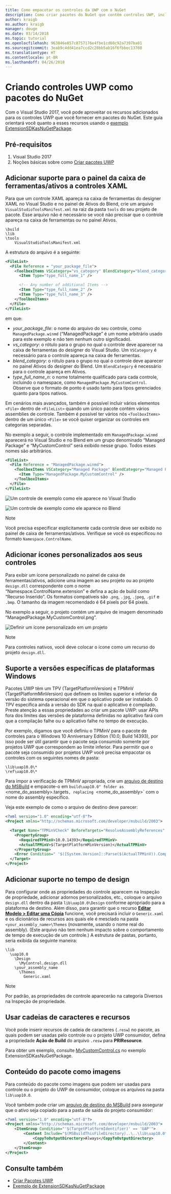```yaml
---
title: Como empacotar os controles da UWP com o NuGet
description: Como criar pacotes do NuGet que contêm controles UWP, incluindo os metadados e os arquivos de suporte necessários para os designers do Visual Studio e do Blend.
author: kraigb
ms.author: kraigb
manager: douge
ms.date: 03/14/2018
ms.topic: tutorial
ms.openlocfilehash: 963846e857c8757176e4fbe1cd60c92a7397ba01
ms.sourcegitcommit: 3eab9c4dd41ea7ccd2c28bb5ab16f6fbbec13708
ms.translationtype: HT
ms.contentlocale: pt-BR
ms.lasthandoff: 04/26/2018
---
```

# <a name="creating-uwp-controls-as-nuget-packages"></a>Criando controles UWP como pacotes do NuGet

Com o Visual Studio 2017, você pode aproveitar os recursos adicionados para os controles UWP que você fornecer em pacotes do NuGet. Este guia orientará você quanto a esses recursos usando o [exemplo ExtensionSDKasNuGetPackage](https://github.com/NuGet/Samples/tree/master/ExtensionSDKasNuGetPackage). 

## <a name="prerequisites"></a>Pré-requisitos

1. Visual Studio 2017
1. Noções básicas sobre como [Criar pacotes UWP](create-uwp-packages.md)

## <a name="add-toolboxassets-pane-support-for-xaml-controls"></a>Adicionar suporte para o painel da caixa de ferramentas/ativos a controles XAML

Para que um controle XAML apareça na caixa de ferramentas do designer XAML no Visual Studio e no painel de Ativos do Blend, crie um arquivo `VisualStudioToolsManifest.xml` na raiz da pasta `tools` do seu projeto de pacote. Esse arquivo não é necessário se você não precisar que o controle apareça na caixa de ferramentas ou no painel Ativos.

    \build
    \lib
    \tools
        VisualStudioToolsManifest.xml

A estrutura do arquivo é a seguinte:

```xml
<FileList>
  <File Reference = "your_package_file">
    <ToolboxItems VSCategory="vs_category" BlendCategory="blend_category">
      <Item Type="type_full_name_1" />

      <!-- Any number of additional Items -->
      <Item Type="type_full_name_2" />
      <Item Type="type_full_name_3" />
    </ToolboxItems>
  </File>
</FileList>
```

em que:

- *your_package_file*: o nome do arquivo do seu controle, como `ManagedPackage.winmd` (“ManagedPackage” é um nome arbitrário usado para este exemplo e não tem nenhum outro significado).
- *vs_category*: o rótulo para o grupo no qual o controle deve aparecer na caixa de ferramentas do designer do Visual Studio. Um `VSCategory` é necessário para o controle apareça na caixa de ferramentas.
- *blend_category*: o rótulo para o grupo no qual o controle deve aparecer no painel Ativos do designer do Blend. Um `BlendCategory` é necessário para o controle apareça em Ativos.
- *type_full_name_n*: o nome totalmente qualificado para cada controle, incluindo o namespace, como `ManagedPackage.MyCustomControl`. Observe que o formato de ponto é usado tanto para tipos gerenciados quanto para tipos nativos.

Em cenários mais avançados, também é possível incluir vários elementos `<File>` dentro de `<FileList>` quando um único pacote contém vários assemblies de controle. Também é possível ter vários nós `<ToolboxItems>` dentro de um único `<File>` se você quiser organizar os controles em categorias separadas.

No exemplo a seguir, o controle implementado em `ManagedPackage.winmd` aparecerá no Visual Studio e no Blend em um grupo denominado “Managed Package” e “MyCustomControl” será exibido nesse grupo. Todos esses nomes são arbitrários.

```xml
<FileList>
  <File Reference = "ManagedPackage.winmd">
    <ToolboxItems VSCategory="Managed Package" BlendCategory="Managed Package">
      <Item Type="ManagedPackage.MyCustomControl" />
    </ToolboxItems>
  </File>
</FileList>
```

![Um controle de exemplo como ele aparece no Visual Studio](media/UWP-control-vs-toolbox.png)

![Um controle de exemplo como ele aparece no Blend](media/UWP-control-blend-assets.png)

> [!Note]
> Você precisa especificar explicitamente cada controle deve ser exibido no painel de caixa de ferramentas/ativos. Verifique se você os especificou no formato `Namespace.ControlName`.

## <a name="add-custom-icons-to-your-controls"></a>Adicionar ícones personalizados aos seus controles

Para exibir um ícone personalizado no painel de caixa de ferramentas/ativos, adicione uma imagem ao seu projeto ou ao projeto `design.dll` correspondente com o nome “Namespace.ControlName.extension” e defina a ação de build como “Recurso Inserido”. Os formatos compatíveis são `.png`, `.jpg`, `.jpeg`, `.gif` e `.bmp`. O tamanho da imagem recomendado é 64 pixels por 64 pixels.

No exemplo a seguir, o projeto contém um arquivo de imagem denominado “ManagedPackage.MyCustomControl.png”.

![Definir um ícone personalizado em um projeto](media/UWP-control-custom-icon.png)

> [!Note]
> Para controles nativos, você deve colocar o ícone como um recurso do projeto `design.dll`.

## <a name="support-specific-windows-platform-versions"></a>Suporte a versões específicas de plataformas Windows

Pacotes UWP têm um TPV (TargetPlatformVersion) e TPMinV (TargetPlatformMinVersion) que definem os limites superior e inferior da versão do sistema operacional em que o aplicativo pode ser instalado. O TPV especifica ainda a versão do SDK na qual o aplicativo é compilado. Preste atenção a essas propriedades ao criar um pacote UWP: usar APIs fora dos limites das versões de plataforma definidas no aplicativo fará com que a compilação falhe ou o aplicativo falhe no tempo de execução.

Por exemplo, digamos que você definiu o TPMinV para o pacote de controles para o Windows 10 Anniversary Edition (10.0; Build 14393), por isso pode ser útil garantir que o pacote seja consumido somente por projetos UWP que correspondem ao limite inferior. Para permitir que o pacote seja consumido por projetos UWP você precisa empacotar os controles com os seguintes nomes de pasta:

    \lib\uap10.0\*
    \ref\uap10.0\*

Para impor a verificação de TPMinV apropriada, crie um [arquivo de destino do MSBuild](/visualstudio/msbuild/msbuild-targets) e empacote-o em `build\uap10.0" folder as `<nome_do_assembly>.targets`, replacing `<nome_do_assembly>` com o nome do assembly específico.

Veja este exemplo de como o arquivo de destino deve parecer:

```xml
<?xml version="1.0" encoding="utf-8"?>
<Project xmlns="http://schemas.microsoft.com/developer/msbuild/2003">

  <Target Name="TPMinVCheck" BeforeTargets="ResolveAssemblyReferences" Condition="'$(TargetPlatformMinVersion)' != ''">
    <PropertyGroup>
      <RequiredTPMinV>10.0.14393</RequiredTPMinV>
      <ActualTPMinV>$(TargetPlatformMinVersion)</ActualTPMinV>
    </PropertyGroup>
    <Error Condition=" '$([System.Version]::Parse($(ActualTPMinV)).CompareTo($([System.Version]::Parse($(RequiredTPMinV)))))' == '-1' "        Text = "The INSERT_PACKAGE_ID_HERE nuget package cannot be used in the $(MSBuildProjectName) project since the project's TargetPlatformMinVersion - $(ActualTPMinV) does not match the Minimum Version - $(RequiredTPMinV) supported by the package" />
  </Target>
</Project>
```

## <a name="add-design-time-support"></a>Adicionar suporte no tempo de design

Para configurar onde as propriedades do controle aparecem na Inspeção de propriedade, adicionar adornos personalizados, etc., coloque o arquivo `design.dll` dentro da pasta `lib\uap10.0\Design` conforme apropriado para a plataforma de destino. Além disso, para garantir que o recurso **[Editar Modelo > Editar uma Cópia](/windows/uwp/controls-and-patterns/xaml-styles#modify-the-default-system-styles)** funcione, você precisará incluir o `Generic.xaml` e os dicionários de recursos aos quais ele é mesclado na pasta `<your_assembly_name>\Themes` (novamente, usando o nome real do assembly). (Este arquivo não tem nenhum impacto sobre o comportamento de tempo de execução de um controle.) A estrutura de pastas, portanto, seria exibida da seguinte maneira:

    \lib
      \uap10.0
        \Design
          \MyControl.design.dll
        \your_assembly_name
          \Themes
            Generic.xaml

> [!Note]
> Por padrão, as propriedades de controle aparecerão na categoria Diversos na Inspeção de propriedade.

## <a name="use-strings-and-resources"></a>Usar cadeias de caracteres e recursos

Você pode inserir recursos de cadeia de caracteres (`.resw`) no pacote, as quais podem ser usadas pelo controle ou o projeto UWP consumidor, defina a propriedade **Ação de Build** do arquivo `.resw` para **PRIResource**.

Para obter um exemplo, consulte [MyCustomControl.cs](https://github.com/NuGet/Samples/blob/master/ExtensionSDKasNuGetPackage/ManagedPackage/MyCustomControl.cs) no exemplo ExtensionSDKasNuGetPackage.

## <a name="package-content-such-as-images"></a>Conteúdo do pacote como imagens

Para conteúdo do pacote como imagens que podem ser usadas para controle ou o projeto do UWP de consumidor, coloque os arquivos na pasta `lib\uap10.0`.

Você também pode criar um [arquivo de destino do MSBuild](/visualstudio/msbuild/msbuild-targets) para assegurar que o ativo seja copiado para a pasta de saída do projeto consumidor:

```xml
<?xml version="1.0" encoding="utf-8"?>
<Project xmlns="http://schemas.microsoft.com/developer/msbuild/2003">
    <ItemGroup Condition="'$(TargetPlatformIdentifier)' == 'UAP'">
        <Content Include="$(MSBuildThisFileDirectory)..\..\lib\uap10.0\contosoSampleImage.jpg">
            <CopyToOutputDirectory>Always</CopyToOutputDirectory>
        </Content>
    </ItemGroup>
</Project>
```

## <a name="see-also"></a>Consulte também

- [Criar Pacotes UWP](create-uwp-packages.md)
- [Exemplo de ExtensionSDKasNuGetPackage](https://github.com/NuGet/Samples/tree/master/ExtensionSDKasNuGetPackage)

